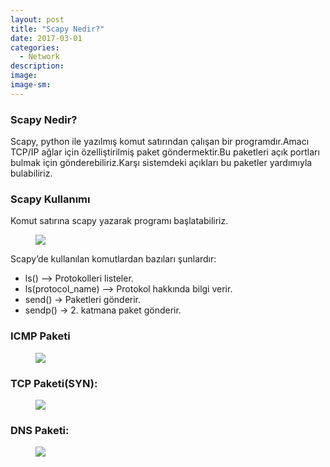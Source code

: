 ```yaml
---
layout: post
title: "Scapy Nedir?"
date: 2017-03-01
categories:
  - Network
description: 
image:
image-sm: 
---
```


<h3>Scapy Nedir?</h3>

<p>Scapy, python ile yazılmış komut satırından çalışan bir programdır.Amacı TCP/IP ağlar için özelliştirilmiş paket göndermektir.Bu paketleri açık portları bulmak için gönderebiliriz.Karşı sistemdeki açıkları bu paketler yardımıyla bulabiliriz.</p>

<h3>Scapy Kullanımı</h3>

<p>Komut satırına scapy yazarak programı başlatabiliriz.</p>

<figure>
  <img src="http://i.hizliresim.com/yEmrra.png"/>
</figure>

<p>Scapy’de kullanılan komutlardan bazıları şunlardır:</p>

<ul>
	<li>ls() --> Protokolleri listeler.</li>
	<li>ls(protocol_name) --> Protokol hakkında bilgi verir.</li>
	<li>send() → Paketleri gönderir.</li>
	<li>sendp() → 2. katmana paket gönderir.</li>
</ul>

<h3>ICMP Paketi</h3>

<figure>
  <img src="http://i.hizliresim.com/ldL6Ab.png"/>
</figure>

<h3>TCP Paketi(SYN):</h3>

<figure>
  <img src="http://i.hizliresim.com/ldL6Ab.png"/>
</figure>

<h3>DNS Paketi:</h3>

<figure>
  <img src="http://i.hizliresim.com/ALEda0.png"/>
</figure>